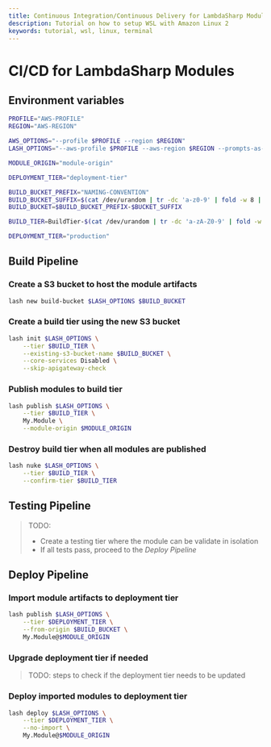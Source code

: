 ```yaml
---
title: Continuous Integration/Continuous Delivery for LambdaSharp Modules
description: Tutorial on how to setup WSL with Amazon Linux 2
keywords: tutorial, wsl, linux, terminal
---
```


# CI/CD for LambdaSharp Modules

## Environment variables

```bash
PROFILE="AWS-PROFILE"
REGION="AWS-REGION"

AWS_OPTIONS="--profile $PROFILE --region $REGION"
LASH_OPTIONS="--aws-profile $PROFILE --aws-region $REGION --prompts-as-errors --no-ansi"

MODULE_ORIGIN="module-origin"

DEPLOYMENT_TIER="deployment-tier"

BUILD_BUCKET_PREFIX="NAMING-CONVENTION"
BUILD_BUCKET_SUFFIX=$(cat /dev/urandom | tr -dc 'a-z0-9' | fold -w 8 | head -n 1)
BUILD_BUCKET=$BUILD_BUCKET_PREFIX-$BUCKET_SUFFIX

BUILD_TIER=BuildTier-$(cat /dev/urandom | tr -dc 'a-zA-Z0-9' | fold -w 8 | head -n 1)

DEPLOYMENT_TIER="production"
```

## Build Pipeline

### Create a S3 bucket to host the module artifacts

```bash
lash new build-bucket $LASH_OPTIONS $BUILD_BUCKET
```

### Create a build tier using the new S3 bucket

```bash
lash init $LASH_OPTIONS \
    --tier $BUILD_TIER \
    --existing-s3-bucket-name $BUILD_BUCKET \
    --core-services Disabled \
    --skip-apigateway-check
```

### Publish modules to build tier

```bash
lash publish $LASH_OPTIONS \
    --tier $BUILD_TIER \
    My.Module \
    --module-origin $MODULE_ORIGIN
```

### Destroy build tier when all modules are published

```bash
lash nuke $LASH_OPTIONS \
    --tier $BUILD_TIER \
    --confirm-tier $BUILD_TIER
```

## Testing Pipeline

> TODO:
> * Create a testing tier where the module can be validate in isolation
> * If all tests pass, proceed to the _Deploy Pipeline_

## Deploy Pipeline

### Import module artifacts to deployment tier

```bash
lash publish $LASH_OPTIONS \
    --tier $DEPLOYMENT_TIER \
    --from-origin $BUILD_BUCKET \
    My.Module@$MODULE_ORIGIN
```

### Upgrade deployment tier if needed

> TODO: steps to check if the deployment tier needs to be updated

### Deploy imported modules to deployment tier

```bash
lash deploy $LASH_OPTIONS \
    --tier $DEPLOYMENT_TIER \
    --no-import \
    My.Module@$MODULE_ORIGIN
```
